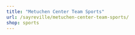 ```yaml
---
title: "Metuchen Center Team Sports"
url: /sayreville/metuchen-center-team-sports/
shop: sports
---
```

